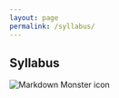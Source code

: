 ```yaml
---
layout: page
permalink: /syllabus/
---
```


## Syllabus

<img src="syl.jpg"
     alt="Markdown Monster icon"
     style="float: center; margin-right: 10px;" />
